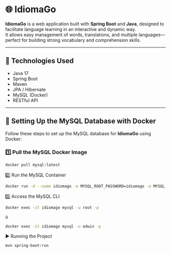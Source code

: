 # 🌐 IdiomaGo

**IdiomaGo** is a web application built with **Spring Boot** and **Java**, designed to facilitate language learning in an interactive and dynamic way.  
It allows easy management of words, translations, and multiple languages—perfect for building strong vocabulary and comprehension skills.

---

## 🚀 Technologies Used

- Java 17
- Spring Boot
- Maven
- JPA / Hibernate
- MySQL (Docker)
- RESTful API

---

## 🐬 Setting Up the MySQL Database with Docker

Follow these steps to set up the MySQL database for **IdiomaGo** using Docker:

### 1️⃣ Pull the MySQL Docker Image

```bash
docker pull mysql:latest
```

2️⃣ Run the MySQL Container

```bash
docker run -d --name idiomago -e MYSQL_ROOT_PASSWORD=idiomago -e MYSQL_USER=edwin -e MYSQL_PASSWORD=edwin123 -e MYSQL_DATABASE=idiomagodb -p 3307:3306 mysql
```

3️⃣ Access the MySQL CLI
```bash
docker exec -it idiomago mysql -u root -p
```
ó
```bash
docker exec -it idiomago mysql -u edwin -p
```

▶️ Running the Project

```bash
mvn spring-boot:run
```
